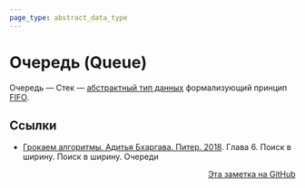 ```yaml
---
page_type: abstract_data_type
---
```


# Очередь (Queue)

Очередь — Стек — [абстрактный тип данных](20221023123217.md) формализующий принцип [FIFO](20221022214248.md).

## Ссылки

- [Грокаем алгоритмы. Адитья Бхаргава. Питер. 2018](BhargavaGrokaemAlgoritmy2018.md). Глава 6. Поиск в ширину. Поиск в ширину. Очереди



<p v-pre style="text-align: right">
  <a href="https://github.com/Kverde/algorithms/blob/main/source/20221025223739.md">
  Эта заметка на GitHub
  </a>
</p>
